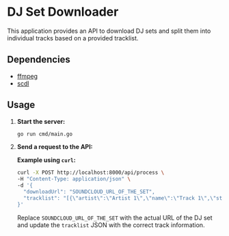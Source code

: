 # DJ Set Downloader

This application provides an API to download DJ sets and split them into individual tracks based on a provided tracklist.

## Dependencies

* [ffmpeg](https://github.com/FFmpeg/FFmpeg)
* [scdl](https://github.com/scdl-org/scdl)

## Usage

1. **Start the server:**

   ```bash
   go run cmd/main.go
   ```

2. **Send a request to the API:**

   **Example using `curl`:**

   ```bash
   curl -X POST http://localhost:8000/api/process \
   -H "Content-Type: application/json" \
   -d '{
     "downloadUrl": "SOUNDCLOUD_URL_OF_THE_SET",
     "tracklist": "[{\"artist\":\"Artist 1\",\"name\":\"Track 1\",\"startTime\":\"00:00\"},{\"artist\":\"Artist 2\",\"name\":\"Track 2\",\"startTime\":\"03:45\"}]"
   }'
   ```

   Replace `SOUNDCLOUD_URL_OF_THE_SET` with the actual URL of the DJ set and update the `tracklist` JSON with the correct track information.
